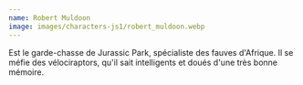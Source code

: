```yaml
---
name: Robert Muldoon
image: images/characters-js1/robert_muldoon.webp
---
```

Est le garde-chasse de Jurassic Park, spécialiste des fauves d'Afrique. Il se méfie des vélociraptors, qu'il sait intelligents et doués d'une très bonne mémoire.